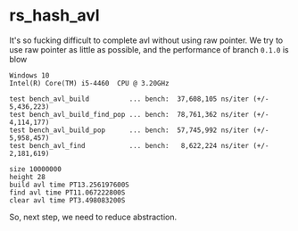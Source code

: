 # rs_hash_avl

It's so fucking difficult to complete avl without using raw pointer. We try to use raw pointer as little as possible, and the performance of branch `0.1.0` is blow 

```
Windows 10
Intel(R) Core(TM) i5-4460  CPU @ 3.20GHz
```
```
test bench_avl_build          ... bench:  37,608,105 ns/iter (+/- 5,436,223)
test bench_avl_build_find_pop ... bench:  78,761,362 ns/iter (+/- 4,114,177)
test bench_avl_build_pop      ... bench:  57,745,992 ns/iter (+/- 5,958,457)
test bench_avl_find           ... bench:   8,622,224 ns/iter (+/- 2,181,619)
```
```
size 10000000
height 28
build avl time PT13.256197600S 
find avl time PT11.067222800S 
clear avl time PT3.498083200S
```
So, next step, we need to reduce abstraction.